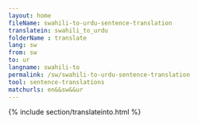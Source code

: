 ```yaml
---
layout: home
fileName: swahili-to-urdu-sentence-translation
translatein: swahili_to_urdu
folderName : translate
lang: sw
from: sw
to: ur
langname: swahili-to
permalink: /sw/swahili-to-urdu-sentence-translation
tool: sentence-translations
matchurls: en&&sw&&ur
---
```

{% include section/translateinto.html %}
